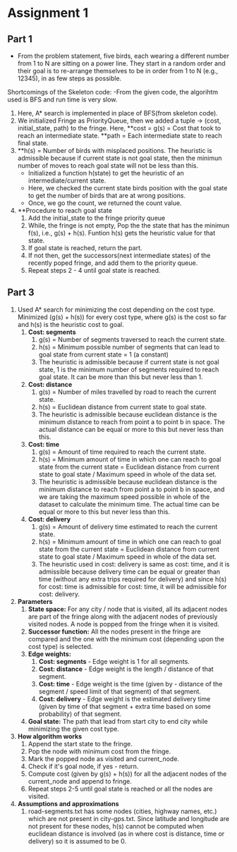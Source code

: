 # Assignment 1

## Part 1

- From the problem statement, five birds, each wearing a different number from 1 to N are sitting on a power line. They start in a random order and their      goal is to re-arrange themselves to be in order from 1 to N (e.g., 12345), in as few steps as possible.   

Shortcomings of the Skeleton code:
-From the given code, the algorihtm used is BFS and run time is very slow.


1. Here, A* search is implemented in place of BFS(from skeleton code). 
2. We initialized Fringe as PriorityQueue, then we added a tuple -> (cost, initial_state, path) to the fringe.
      Here, **cost = g(s) = Cost that took to reach an intermediate state. 
            **path = Each intermediate state to reach final state.
3. **h(s) = Number of birds with misplaced positions. The heuristic is admissible because if current state is not goal state, then the minimun number of                 moves to reach goal state will not be less than this.
   - Initialized a function h(state) to get the heuristic of an intermediate/current state.
   - Here, we checked the current state birds position with the goal state to get the number of birds that are at wrong positions. 
   - Once, we go the count, we returned the count value.
5. **Procedure to reach goal state
   1. Add the initial_state to the fringe priority queue
   2. While, the fringe is not empty, Pop the the state that has the minimun f(s), i.e., g(s) + h(s). Funtion h(s) gets the heuristic value for that state. 
   4. If goal state is reached, return the part.
   5. If not then, get the successors(next intermediate states) of the recently poped fringe, and add them to the priority queue. 
   6. Repeat steps 2 - 4 until goal state is reached.
   


## Part 3

1. Used A* search for minimizing the cost depending on the cost type. Minimized (g(s) + h(s)) for every cost type, where g(s) is the cost so far and h(s) is the heuristic cost to goal. 
   1. **Cost: segments**
      1. g(s) = Number of segments traversed to reach the current state.
      2. h(s) = Minimum possible number of segments that can lead to goal state from current state = 1 (a constant)
      3. The heuristic is admissible because if current state is not goal state, 1 is the minimum number of segments required to reach goal state. It can be more than this but never less than 1.
   2. **Cost: distance**
      1. g(s) = Number of miles travelled by road to reach the current state.
      2. h(s) = Euclidean distance from current state to goal state.
      3. The heuristic is admissible because euclidean distance is the minimum distance to reach from point a to point b in space. The actual distance can be equal or more to this but never less than this.
   3. **Cost: time**
      1. g(s) = Amount of time required to reach the current state.
      2. h(s) = Minimum amount of time in which one can reach to goal state from the current state = Euclidean distance from current state to goal state / Maximum speed in whole of the data set.
      3. The heuristic is admissible because euclidean distance is the minimum distance to reach from point a to point b in space, and we are taking the maximum speed possible in whole of the dataset to calculate the minimum time. The actual time can be equal or more to this but never less than this.
   4. **Cost: delivery**
      1. g(s) = Amount of delivery time estimated to reach the current state.
      2. h(s) = Minimum amount of time in which one can reach to goal state from the current state = Euclidean distance from current state to goal state / Maximum speed in whole of the data set.
      3. The heuristic used in cost: delivery is same as cost: time, and it is admissible because delivery time can be equal or greater than time (without any extra trips required for delivery) and since h(s) for cost: time is admissible for cost: time, it will be admissible for cost: delivery.
2. **Parameters**
   1. **State space:** For any city / node that is visited, all its adjacent nodes are part of the fringe along with the adjacent nodes of previously visited nodes. A node is popped from the fringe when it is visited.
   2. **Successor function:** All the nodes present in the fringe are compared and the one with the minimum cost (depending upon the cost type) is selected.
   3. **Edge weights:**
      1. **Cost: segments** - Edge weight is 1 for all segments.
      2. **Cost: distance** - Edge weight is the length / distance of that segment.
      3. **Cost: time** - Edge weight is the time (given by - distance of the segment / speed limit of that segment) of that segment.
      4. **Cost: delivery** - Edge weight is the estimated delivery time (given by time of that segment + extra time based on some probability) of that segment.
   4. **Goal state:** The path that lead from start city to end city while minimizing the given cost type.
3. **How algorithm works**
   1. Append the start state to the fringe.
   2. Pop the node with minimum cost from the fringe.
   3. Mark the popped node as visited and current_node.
   4. Check if it's goal node, if yes - return.
   5. Compute cost (given by g(s) + h(s)) for all the adjacent nodes of the current_node and append to fringe.
   6. Repeat steps 2-5 until goal state is reached or all the nodes are visited.
4. **Assumptions and approximations**
   1. road-segments.txt has some nodes (cities, highway names, etc.) which are not present in city-gps.txt. Since latitude and longitude are not present for these nodes, h(s) cannot be computed when euclidean distance is involved (as in where cost is distance, time or delivery) so it is assumed to be 0.
